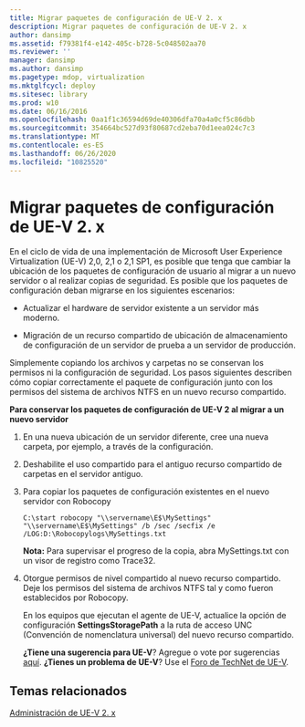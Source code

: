 ```yaml
---
title: Migrar paquetes de configuración de UE-V 2. x
description: Migrar paquetes de configuración de UE-V 2. x
author: dansimp
ms.assetid: f79381f4-e142-405c-b728-5c048502aa70
ms.reviewer: ''
manager: dansimp
ms.author: dansimp
ms.pagetype: mdop, virtualization
ms.mktglfcycl: deploy
ms.sitesec: library
ms.prod: w10
ms.date: 06/16/2016
ms.openlocfilehash: 0aa1f1c36594d69de40306dfa70a4a0cf5c86dbb
ms.sourcegitcommit: 354664bc527d93f80687cd2eba70d1eea024c7c3
ms.translationtype: MT
ms.contentlocale: es-ES
ms.lasthandoff: 06/26/2020
ms.locfileid: "10825520"
---
```

# Migrar paquetes de configuración de UE-V 2. x


En el ciclo de vida de una implementación de Microsoft User Experience Virtualization (UE-V) 2,0, 2,1 o 2,1 SP1, es posible que tenga que cambiar la ubicación de los paquetes de configuración de usuario al migrar a un nuevo servidor o al realizar copias de seguridad. Es posible que los paquetes de configuración deban migrarse en los siguientes escenarios:

-   Actualizar el hardware de servidor existente a un servidor más moderno.

-   Migración de un recurso compartido de ubicación de almacenamiento de configuración de un servidor de prueba a un servidor de producción.

Simplemente copiando los archivos y carpetas no se conservan los permisos ni la configuración de seguridad. Los pasos siguientes describen cómo copiar correctamente el paquete de configuración junto con los permisos del sistema de archivos NTFS en un nuevo recurso compartido.

**Para conservar los paquetes de configuración de UE-V 2 al migrar a un nuevo servidor**

1.  En una nueva ubicación de un servidor diferente, cree una nueva carpeta, por ejemplo, a través de la configuración.

2.  Deshabilite el uso compartido para el antiguo recurso compartido de carpetas en el servidor antiguo.

3.  Para copiar los paquetes de configuración existentes en el nuevo servidor con Robocopy

    ``` syntax
    C:\start robocopy "\\servername\E$\MySettings" "\\servername\E$\MySettings" /b /sec /secfix /e /LOG:D:\Robocopylogs\MySettings.txt
    ```

    **Nota:**  Para supervisar el progreso de la copia, abra MySettings.txt con un visor de registro como Trace32.

     

4.  Otorgue permisos de nivel compartido al nuevo recurso compartido. Deje los permisos del sistema de archivos NTFS tal y como fueron establecidos por Robocopy.

    En los equipos que ejecutan el agente de UE-V, actualice la opción de configuración **SettingsStoragePath** a la ruta de acceso UNC (Convención de nomenclatura universal) del nuevo recurso compartido.

    **¿Tiene una sugerencia para UE-V**? Agregue o vote por sugerencias [aquí](http://uev.uservoice.com/forums/280428-microsoft-user-experience-virtualization). **¿Tienes un problema de UE-V**? Use el [Foro de TechNet de UE-V](https://social.technet.microsoft.com/Forums/home?forum=mdopuev).

## Temas relacionados


[Administración de UE-V 2. x](administering-ue-v-2x-new-uevv2.md)

 

 





